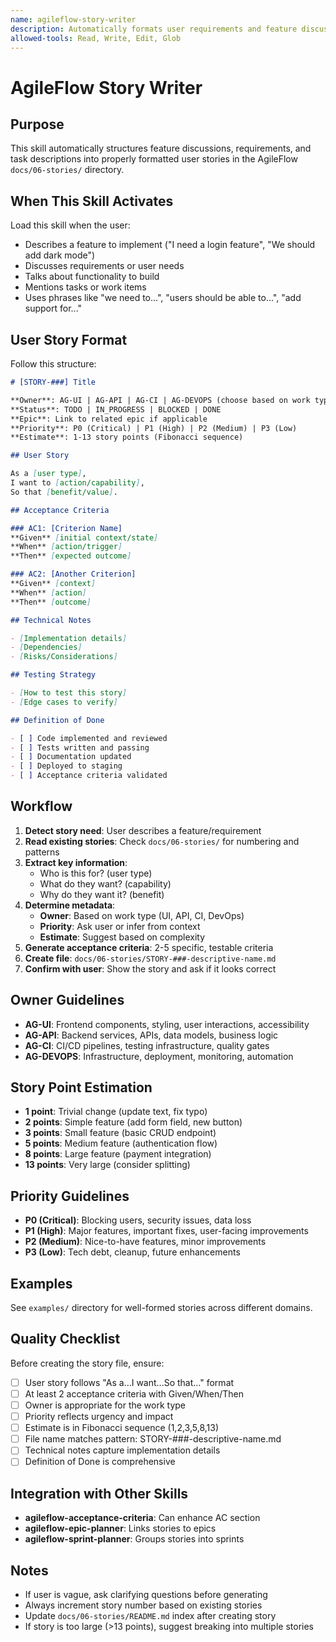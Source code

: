 ```yaml
---
name: agileflow-story-writer
description: Automatically formats user requirements and feature discussions into proper user stories with acceptance criteria following AgileFlow templates. Loads when user describes features, requirements, or tasks to implement.
allowed-tools: Read, Write, Edit, Glob
---
```


# AgileFlow Story Writer

## Purpose

This skill automatically structures feature discussions, requirements, and task descriptions into properly formatted user stories in the AgileFlow `docs/06-stories/` directory.

## When This Skill Activates

Load this skill when the user:
- Describes a feature to implement ("I need a login feature", "We should add dark mode")
- Discusses requirements or user needs
- Talks about functionality to build
- Mentions tasks or work items
- Uses phrases like "we need to...", "users should be able to...", "add support for..."

## User Story Format

Follow this structure:

```markdown
# [STORY-###] Title

**Owner**: AG-UI | AG-API | AG-CI | AG-DEVOPS (choose based on work type)
**Status**: TODO | IN_PROGRESS | BLOCKED | DONE
**Epic**: Link to related epic if applicable
**Priority**: P0 (Critical) | P1 (High) | P2 (Medium) | P3 (Low)
**Estimate**: 1-13 story points (Fibonacci sequence)

## User Story

As a [user type],
I want to [action/capability],
So that [benefit/value].

## Acceptance Criteria

### AC1: [Criterion Name]
**Given** [initial context/state]
**When** [action/trigger]
**Then** [expected outcome]

### AC2: [Another Criterion]
**Given** [context]
**When** [action]
**Then** [outcome]

## Technical Notes

- [Implementation details]
- [Dependencies]
- [Risks/Considerations]

## Testing Strategy

- [How to test this story]
- [Edge cases to verify]

## Definition of Done

- [ ] Code implemented and reviewed
- [ ] Tests written and passing
- [ ] Documentation updated
- [ ] Deployed to staging
- [ ] Acceptance criteria validated
```

## Workflow

1. **Detect story need**: User describes a feature/requirement
2. **Read existing stories**: Check `docs/06-stories/` for numbering and patterns
3. **Extract key information**:
   - Who is this for? (user type)
   - What do they want? (capability)
   - Why do they want it? (benefit)
4. **Determine metadata**:
   - **Owner**: Based on work type (UI, API, CI, DevOps)
   - **Priority**: Ask user or infer from context
   - **Estimate**: Suggest based on complexity
5. **Generate acceptance criteria**: 2-5 specific, testable criteria
6. **Create file**: `docs/06-stories/STORY-###-descriptive-name.md`
7. **Confirm with user**: Show the story and ask if it looks correct

## Owner Guidelines

- **AG-UI**: Frontend components, styling, user interactions, accessibility
- **AG-API**: Backend services, APIs, data models, business logic
- **AG-CI**: CI/CD pipelines, testing infrastructure, quality gates
- **AG-DEVOPS**: Infrastructure, deployment, monitoring, automation

## Story Point Estimation

- **1 point**: Trivial change (update text, fix typo)
- **2 points**: Simple feature (add form field, new button)
- **3 points**: Small feature (basic CRUD endpoint)
- **5 points**: Medium feature (authentication flow)
- **8 points**: Large feature (payment integration)
- **13 points**: Very large (consider splitting)

## Priority Guidelines

- **P0 (Critical)**: Blocking users, security issues, data loss
- **P1 (High)**: Major features, important fixes, user-facing improvements
- **P2 (Medium)**: Nice-to-have features, minor improvements
- **P3 (Low)**: Tech debt, cleanup, future enhancements

## Examples

See `examples/` directory for well-formed stories across different domains.

## Quality Checklist

Before creating the story file, ensure:
- [ ] User story follows "As a...I want...So that..." format
- [ ] At least 2 acceptance criteria with Given/When/Then
- [ ] Owner is appropriate for the work type
- [ ] Priority reflects urgency and impact
- [ ] Estimate is in Fibonacci sequence (1,2,3,5,8,13)
- [ ] File name matches pattern: STORY-###-descriptive-name.md
- [ ] Technical notes capture implementation details
- [ ] Definition of Done is comprehensive

## Integration with Other Skills

- **agileflow-acceptance-criteria**: Can enhance AC section
- **agileflow-epic-planner**: Links stories to epics
- **agileflow-sprint-planner**: Groups stories into sprints

## Notes

- If user is vague, ask clarifying questions before generating
- Always increment story number based on existing stories
- Update `docs/06-stories/README.md` index after creating story
- If story is too large (>13 points), suggest breaking into multiple stories
